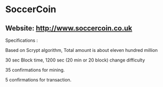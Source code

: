 SoccerCoin
==========

Website:
http://www.soccercoin.co.uk
-
Specifications :

Based on Scrypt algorithm, Total amount is about eleven hundred million

30 sec Block time, 1200 sec (20 min or 20 block) change difficulty

35 confirmations for mining.

5 confirmations for transaction.

